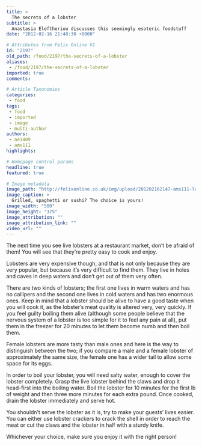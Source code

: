 ```yaml
---
title: >
  The secrets of a lobster
subtitle: >
  Anastasia Eleftheriou discusses this seemingly esoteric foodstuff
date: "2012-02-16 21:48:30 +0000"

# Attributes from Felix Online V1
id: "2197"
old_path: /food/2197/the-secrets-of-a-lobster
aliases:
 - /food/2197/the-secrets-of-a-lobster
imported: true
comments:

# Article Taxonomies
categories:
 - food
tags:
 - food
 - imported
 - image
 - multi-author
authors:
 - ae1409
 - ams111
highlights:

# Homepage control params
headline: true
featured: true

# Image metadata
image_path: "http://felixonline.co.uk/img/upload/201202162147-ams111-lobster_rolls.jpg"
image_caption: >
  Grilled, spaghetti or sushi? The choice is yours!
image_width: "500"
image_height: "375"
image_attribution: ""
image_attribution_link: ""
video_url: ""
---
```


The next time you see live lobsters at a restaurant market, don’t be afraid of them! You will see that they’re pretty easy to cook and enjoy.

Lobsters are very expensive though, and that is not only because they are very popular, but because it’s very difficult to find them. They live in holes and caves in deep waters and don’t get out of them very often.

There are two kinds of lobsters; the first one lives in warm waters and has no callipers and the second one lives in cold waters and has two enormous ones. Keep in mind that a lobster should be alive to have a good taste when you will cook it, as the lobster’s meat quality is altered very, very quickly. If you feel guilty boiling them alive (although some people believe that the nervous system of a lobster is too simple for it to feel any pain at all), put them in the freezer for 20 minutes to let them become numb and then boil them.

Female lobsters are more tasty than male ones and here is the way to distinguish between the two; if you compare a male and a female lobster of approximately the same size, the female one has a wider tail to allow some space for its eggs.

In order to boil your lobster, you will need salty water, enough to cover the lobster completely. Grasp the live lobster behind the claws and drop it head-first into the boiling water. Boil the lobster for 10 minutes for the first lb of weight and then three more minutes for each extra pound. Once cooked, drain the lobster immediately and serve hot.

You shouldn’t serve the lobster as it is, try to make your guests’ lives easier. You can either use lobster crackers to crack the shell in order to reach the meat or cut the claws and the lobster in half with a sturdy knife.

Whichever your choice, make sure you enjoy it with the right person!
